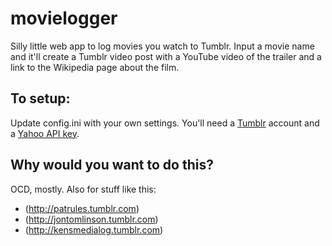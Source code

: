 movielogger
=============
Silly little web app to log movies you watch to Tumblr. Input a movie name and it'll create a Tumblr video post with a YouTube video of the trailer and a link to the Wikipedia page about the film.

To setup:
-------------------
Update config.ini with your own settings. You'll need a [Tumblr](http://tumblr.com) account and a [Yahoo API key](http://developer.yahoo.com/).


Why would you want to do this?
-------------------------------
OCD, mostly. Also for stuff like this:

* (http://patrules.tumblr.com)
* (http://jontomlinson.tumblr.com)
* (http://kensmedialog.tumblr.com)